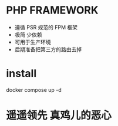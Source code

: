 # PHP FRAMEWORK

- 遵循 PSR 规范的 FPM 框架
- 极简 少依赖
- 可用于生产环境
- 后期准备把第三方的路由去掉

# install

docker compose up -d

# 遥遥领先 真鸡儿的恶心
